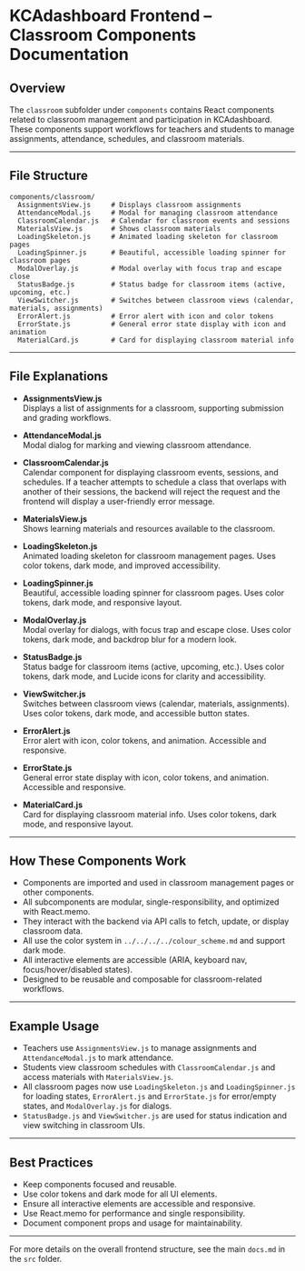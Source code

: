 # KCAdashboard Frontend – Classroom Components Documentation

## Overview

The `classroom` subfolder under `components` contains React components related to classroom management and participation in KCAdashboard. These components support workflows for teachers and students to manage assignments, attendance, schedules, and classroom materials.

---

## File Structure


```
components/classroom/
  AssignmentsView.js     # Displays classroom assignments
  AttendanceModal.js     # Modal for managing classroom attendance
  ClassroomCalendar.js   # Calendar for classroom events and sessions
  MaterialsView.js       # Shows classroom materials
  LoadingSkeleton.js     # Animated loading skeleton for classroom pages
  LoadingSpinner.js      # Beautiful, accessible loading spinner for classroom pages
  ModalOverlay.js        # Modal overlay with focus trap and escape close
  StatusBadge.js         # Status badge for classroom items (active, upcoming, etc.)
  ViewSwitcher.js        # Switches between classroom views (calendar, materials, assignments)
  ErrorAlert.js          # Error alert with icon and color tokens
  ErrorState.js          # General error state display with icon and animation
  MaterialCard.js        # Card for displaying classroom material info
```

---


## File Explanations

- **AssignmentsView.js**  
  Displays a list of assignments for a classroom, supporting submission and grading workflows.

- **AttendanceModal.js**  
  Modal dialog for marking and viewing classroom attendance.

- **ClassroomCalendar.js**  
  Calendar component for displaying classroom events, sessions, and schedules. If a teacher attempts to schedule a class that overlaps with another of their sessions, the backend will reject the request and the frontend will display a user-friendly error message.

- **MaterialsView.js**  
  Shows learning materials and resources available to the classroom.

- **LoadingSkeleton.js**  
  Animated loading skeleton for classroom management pages. Uses color tokens, dark mode, and improved accessibility.

- **LoadingSpinner.js**  
  Beautiful, accessible loading spinner for classroom pages. Uses color tokens, dark mode, and responsive layout.

- **ModalOverlay.js**  
  Modal overlay for dialogs, with focus trap and escape close. Uses color tokens, dark mode, and backdrop blur for a modern look.

- **StatusBadge.js**  
  Status badge for classroom items (active, upcoming, etc.). Uses color tokens, dark mode, and Lucide icons for clarity and accessibility.

- **ViewSwitcher.js**  
  Switches between classroom views (calendar, materials, assignments). Uses color tokens, dark mode, and accessible button states.

- **ErrorAlert.js**  
  Error alert with icon, color tokens, and animation. Accessible and responsive.

- **ErrorState.js**  
  General error state display with icon, color tokens, and animation. Accessible and responsive.

- **MaterialCard.js**  
  Card for displaying classroom material info. Uses color tokens, dark mode, and responsive layout.

---


## How These Components Work

- Components are imported and used in classroom management pages or other components.
- All subcomponents are modular, single-responsibility, and optimized with React.memo.
- They interact with the backend via API calls to fetch, update, or display classroom data.
- All use the color system in `../../../../colour_scheme.md` and support dark mode.
- All interactive elements are accessible (ARIA, keyboard nav, focus/hover/disabled states).
- Designed to be reusable and composable for classroom-related workflows.

---


## Example Usage

- Teachers use `AssignmentsView.js` to manage assignments and `AttendanceModal.js` to mark attendance.
- Students view classroom schedules with `ClassroomCalendar.js` and access materials with `MaterialsView.js`.
- All classroom pages now use `LoadingSkeleton.js` and `LoadingSpinner.js` for loading states, `ErrorAlert.js` and `ErrorState.js` for error/empty states, and `ModalOverlay.js` for dialogs.
- `StatusBadge.js` and `ViewSwitcher.js` are used for status indication and view switching in classroom UIs.

---


## Best Practices

- Keep components focused and reusable.
- Use color tokens and dark mode for all UI elements.
- Ensure all interactive elements are accessible and responsive.
- Use React.memo for performance and single responsibility.
- Document component props and usage for maintainability.

---

For more details on the overall frontend structure, see the main `docs.md` in the `src` folder.
